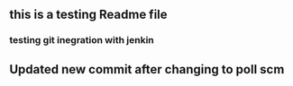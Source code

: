 ## this is a testing Readme file
### testing git inegration with jenkin
## Updated new commit after changing to poll scm
